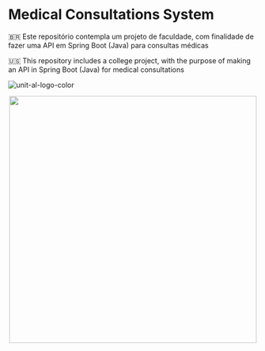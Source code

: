 # Medical Consultations System
🇧🇷 Este repositório contempla um projeto de faculdade, com finalidade de fazer uma API em Spring Boot (Java) para consultas médicas

🇺🇸 This repository includes a college project, with the purpose of making an API in Spring Boot (Java) for medical consultations
<span align="center">
  
  ![unit-al-logo-color](https://github.com/danielCamara02/sistemaconsultas/assets/111463790/6b48b994-3aa8-4a81-a3fa-de98a2d9a67a)


</span>

<div align="center">
<img src="https://github.com/danielCamara02/sistemaconsultas/assets/111463790/edd36ddc-8153-47f8-9e7e-a8aed552fd34)" width="500px" />
</div>
